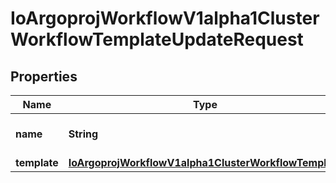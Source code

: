 

# IoArgoprojWorkflowV1alpha1ClusterWorkflowTemplateUpdateRequest

## Properties

Name | Type | Description | Notes
------------ | ------------- | ------------- | -------------
**name** | **String** | DEPRECATED: This field is ignored. |  [optional]
**template** | [**IoArgoprojWorkflowV1alpha1ClusterWorkflowTemplate**](IoArgoprojWorkflowV1alpha1ClusterWorkflowTemplate.md) |  |  [optional]



